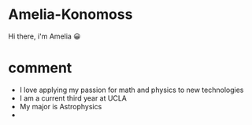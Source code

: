 # Amelia-Konomoss
Hi there, i'm Amelia
:grinning:
# comment

- I love applying my passion for math and physics to new technologies
- I am a current third year at UCLA
- My major is Astrophysics
- 
